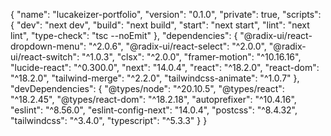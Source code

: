 {
  "name": "lucakeizer-portfolio",
  "version": "0.1.0",
  "private": true,
  "scripts": {
    "dev": "next dev",
    "build": "next build",
    "start": "next start",
    "lint": "next lint",
    "type-check": "tsc --noEmit"
  },
  "dependencies": {
    "@radix-ui/react-dropdown-menu": "^2.0.6",
    "@radix-ui/react-select": "^2.0.0",
    "@radix-ui/react-switch": "^1.0.3",
    "clsx": "^2.0.0",
    "framer-motion": "^10.16.16",
    "lucide-react": "^0.300.0",
    "next": "14.0.4",
    "react": "^18.2.0",
    "react-dom": "^18.2.0",
    "tailwind-merge": "^2.2.0",
    "tailwindcss-animate": "^1.0.7"
  },
  "devDependencies": {
    "@types/node": "^20.10.5",
    "@types/react": "^18.2.45",
    "@types/react-dom": "^18.2.18",
    "autoprefixer": "^10.4.16",
    "eslint": "^8.56.0",
    "eslint-config-next": "14.0.4",
    "postcss": "^8.4.32",
    "tailwindcss": "^3.4.0",
    "typescript": "^5.3.3"
  }
}